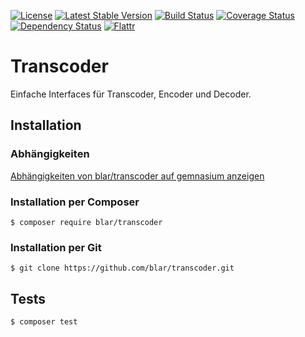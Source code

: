 [![License](https://poser.pugx.org/blar/transcoder/license)](https://packagist.org/packages/blar/transcoder)
[![Latest Stable Version](https://poser.pugx.org/blar/transcoder/v/stable)](https://packagist.org/packages/blar/transcoder)
[![Build Status](https://travis-ci.org/blar/transcoder.svg?branch=master)](https://travis-ci.org/blar/transcoder)
[![Coverage Status](https://coveralls.io/repos/blar/transcoder/badge.svg?branch=master)](https://coveralls.io/r/blar/transcoder?branch=master)
[![Dependency Status](https://gemnasium.com/blar/transcoder.svg)](https://gemnasium.com/blar/transcoder)
[![Flattr](https://button.flattr.com/flattr-badge-large.png)](https://flattr.com/submit/auto?user_id=Blar&url=https%3A%2F%2Fgithub.com%2Fblar%2Ftranscoder)

# Transcoder

Einfache Interfaces für Transcoder, Encoder und Decoder.

## Installation

### Abhängigkeiten

[Abhängigkeiten von blar/transcoder auf gemnasium anzeigen](https://gemnasium.com/blar/transcoder)

### Installation per Composer

    $ composer require blar/transcoder

### Installation per Git

    $ git clone https://github.com/blar/transcoder.git

## Tests

    $ composer test
